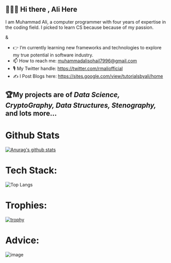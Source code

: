 ## 👨🏻‍💻 Hi there , Ali Here

I am Muhammad Ali, a computer programmer with four years of expertise in the coding field. I picked to learn CS because because of my passion.

&

- 👉 I’m currently learning new frameworks and technologies to explore my true potential in software industry.
- 📫 How to reach me: muhammadalisohail7996@gmail.com
- 🎙️ My Twitter handle: https://twitter.com/rmaliofficial
- ✍️ I Post Blogs here: https://sites.google.com/view/tutorialsbyali/home

## 🏆My projects are of _Data Science, CryptoGraphy, Data Structures, Stenography,_ and lots more...

# Github Stats

[![Anurag's github stats](https://github-readme-stats.vercel.app/api?username=alitheDev)](https://github.com/alitheDev/github-readme-stats)

# Tech Stack:

![Top Langs](https://github-readme-stats.vercel.app/api/top-langs/?username=alitheDEV&hide=javascript,css,scss,html&theme=tokyonight)

# Trophies:

[![trophy](https://github-profile-trophy.vercel.app/?username=alitheDev)](https://github.com/alitheDev/alitheDev)

# Advice:

![image](https://user-images.githubusercontent.com/48137657/187839660-06b1999a-5289-423c-adb7-31c160c4e88b.png)
